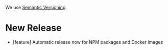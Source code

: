 We use [Semantic Versioning](https://semver.org/).

# New Release

- [feature] Automatic release now for NPM packages and Docker images 
